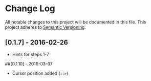 # Change Log
All notable changes to this project will be documented in this file.
This project adheres to [Semantic Versioning](http://semver.org/).

## [0.1.7] - 2016-02-26
- Hints for steps 1-7

##[0.1.10] - 2016-03-07
- Cursor position added (`::>`)
